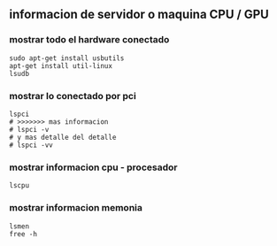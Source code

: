 ## informacion de servidor o maquina CPU / GPU



### mostrar todo el hardware conectado

```shell
sudo apt-get install usbutils
apt-get install util-linux
lsudb
```

### mostrar lo conectado por pci

```shell
lspci
# >>>>>>> mas informacion
# lspci -v
# y mas detalle del detalle
# lspci -vv
```

### mostrar informacion cpu - procesador

```shell
lscpu
```
### mostrar informacion memonia

```shell
lsmen
free -h
```



